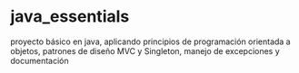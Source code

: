 # java_essentials
proyecto básico en java, aplicando principios de programación orientada a objetos, patrones de diseño MVC y Singleton, manejo de excepciones y documentación
